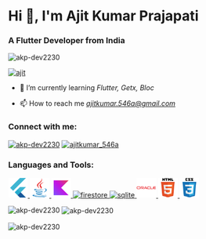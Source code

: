 <h1 align="left">Hi 👋, I'm Ajit Kumar Prajapati</h1>
<h3 align="left">A Flutter Developer from India</h3>

<p align="left"> <img src="https://komarev.com/ghpvc/?username=akp-dev2230&label=Profile%20views&color=0e75b6&style=flat" alt="akp-dev2230" /> </p>

<p align="left"> <a href="https://github.com/ryo-ma/github-profile-trophy"><img src="https://github-profile-trophy.vercel.app/?username=akp-dev2230" alt="ajit" /></a> </p>

- 🌱 I’m currently learning *Flutter, Getx, Bloc*

- 📫 How to reach me *ajitkumar.546a@gmail.com*

<h3 align="left">Connect with me:</h3>
<p align="left">
<a href="https://www.linkedin.com/in/ajit-kumar-prajapati-3922b5250/" target="blank"><img align="center" src="https://raw.githubusercontent.com/rahuldkjain/github-profile-readme-generator/master/src/images/icons/Social/linked-in-alt.svg" alt="akp-dev2230" height="30" width="40" /></a>
<a href="https://www.hackerrank.com/profile/ajitkumar_546a" target="blank"><img align="center" src="https://raw.githubusercontent.com/rahuldkjain/github-profile-readme-generator/master/src/images/icons/Social/hackerrank.svg" alt="ajitkumar_546a" height="30" width="40" /></a>
</p>

<h3 align="left">Languages and Tools:</h3>
<p align="left">
  <a href="https://flutter.dev/" target="_blank" rel="noreferrer"> 
    <img src="https://raw.githubusercontent.com/devicons/devicon/master/icons/flutter/flutter-original.svg" alt="flutter" width="40" height="40"/> 
  </a> 
  <a href="https://www.java.com/" target="_blank" rel="noreferrer"> 
    <img src="https://raw.githubusercontent.com/devicons/devicon/master/icons/java/java-original.svg" alt="java" width="40" height="40"/> 
  </a> 
  <a href="https://developer.android.com/kotlin" target="_blank" rel="noreferrer"> 
    <img src="https://raw.githubusercontent.com/devicons/devicon/master/icons/kotlin/kotlin-original.svg" alt="kotlin" width="40" height="40"/> 
  </a> 
  <a href="https://firebase.google.com/products/firestore/" target="_blank" rel="noreferrer"> 
    <img src="https://www.vectorlogo.zone/logos/firebase/firebase-icon.svg" alt="firestore" width="40" height="40"/> 
  </a>
  <a href="https://www.sqlite.org/index.html" target="_blank" rel="noreferrer"> 
    <img src="https://www.vectorlogo.zone/logos/sqlite/sqlite-icon.svg" alt="sqlite" width="40" height="40"/> 
  </a> 
  <a href="https://www.oracle.com/" target="_blank" rel="noreferrer"> 
    <img src="https://raw.githubusercontent.com/devicons/devicon/master/icons/oracle/oracle-original.svg" alt="oracle" width="40" height="40"/> 
  </a> 
   <a href="https://www.w3.org/html/" target="_blank" rel="noreferrer"> 
    <img src="https://raw.githubusercontent.com/devicons/devicon/master/icons/html5/html5-original-wordmark.svg" alt="html5" width="40" height="40"/> 
  </a> 
  <a href="https://www.w3schools.com/css/" target="_blank" rel="noreferrer"> 
    <img src="https://raw.githubusercontent.com/devicons/devicon/master/icons/css3/css3-original-wordmark.svg" alt="css3" width="40" height="40"/> 
  </a> 
</p>


<p><img align="left" src="https://github-readme-stats.vercel.app/api/top-langs?username=akp-dev2230&show_icons=true&locale=en&layout=compact" alt="akp-dev2230" /></p>

<p>&nbsp;<img align="center" src="https://github-readme-stats.vercel.app/api?username=akp-dev2230&show_icons=true&locale=en" alt="akp-dev2230" /></p>

<p><img align="center" src="https://github-readme-streak-stats.herokuapp.com/?user=akp-dev2230&" alt="akp-dev2230" /></p>


